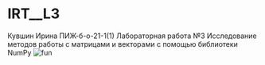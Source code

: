 # IRT__L3
Кувшин Ирина ПИЖ-б-о-21-1(1) Лабораторная работа №3 Исследование методов работы с матрицами и векторами с помощью библиотеки NumPy
![fun](https://github.com/KuvshinChick/img/blob/cf4d7faa1710976a913b3ab941daaf0c170df9e3/YwI9AO6Uh-0.jpg)

